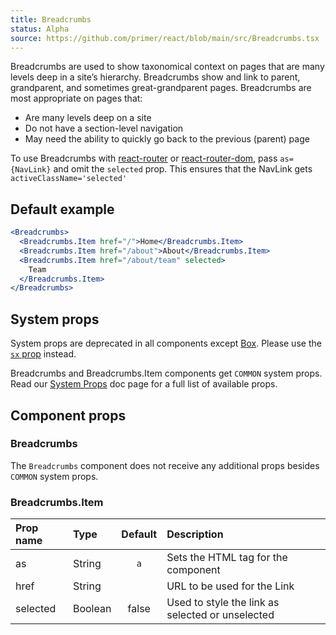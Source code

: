 ```yaml
---
title: Breadcrumbs
status: Alpha
source: https://github.com/primer/react/blob/main/src/Breadcrumbs.tsx
---
```


Breadcrumbs are used to show taxonomical context on pages that are many levels deep in a site’s hierarchy. Breadcrumbs show and link to parent, grandparent, and sometimes great-grandparent pages. Breadcrumbs are most appropriate on pages that:

- Are many levels deep on a site
- Do not have a section-level navigation
- May need the ability to quickly go back to the previous (parent) page

To use Breadcrumbs with [react-router](https://github.com/ReactTraining/react-router) or
[react-router-dom](https://www.npmjs.com/package/react-router-dom), pass
`as={NavLink}` and omit the `selected` prop.
This ensures that the NavLink gets `activeClassName='selected'`

## Default example

```jsx live
<Breadcrumbs>
  <Breadcrumbs.Item href="/">Home</Breadcrumbs.Item>
  <Breadcrumbs.Item href="/about">About</Breadcrumbs.Item>
  <Breadcrumbs.Item href="/about/team" selected>
    Team
  </Breadcrumbs.Item>
</Breadcrumbs>
```

## System props

<Note variant="warning">

System props are deprecated in all components except [Box](/Box). Please use the [`sx` prop](/overriding-styles) instead.

</Note>

Breadcrumbs and Breadcrumbs.Item components get `COMMON` system props. Read our [System Props](/system-props) doc page for a full list of available props.

## Component props

### Breadcrumbs

The `Breadcrumbs` component does not receive any additional props besides `COMMON` system props.

### Breadcrumbs.Item

| Prop name | Type    | Default | Description                                      |
| :-------- | :------ | :-----: | :----------------------------------------------- |
| as        | String  |   `a`   | Sets the HTML tag for the component              |
| href      | String  |         | URL to be used for the Link                      |
| selected  | Boolean |  false  | Used to style the link as selected or unselected |
